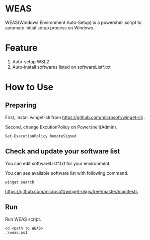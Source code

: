 # WEAS
WEAS(Windows Environment Auto-Setup) is a powershell script to automate initial setup process on Windows.

# Feature

1. Auto-setup WSL2
2. Auto-install softwares listed on softwareList*.txt

# How to Use

## Preparing

First, install winget-cli from https://github.com/microsoft/winget-cli .

Second, change ExcutionPolicy on Powershell(Admin).

```
Set-ExecutionPolicy RemoteSigned
```

## Check and update your software list

You can edit softwareList*.txt for your environment.

You can see available software list with following command.
```
winget search
```

https://github.com/microsoft/winget-pkgs/tree/master/manifests

## Run

Run WEAS script.
```
cd <path to WEAS>
.\weas.ps1
```
